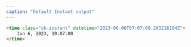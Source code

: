 ```yaml
---
caption: "Default Instant output"
---
```


<!-- markdownlint-disable MD041 -->
<!-- dprint-ignore -->

```html
<time class="sb-instant" datetime="2023-06-06T07:07:00.203216104Z">
	Jun 6, 2023, 19:07:00
</time>
```
